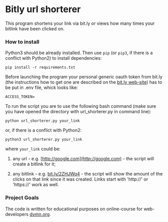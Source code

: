 # Bitly url shorterer

This program shortens your link via bit.ly or views how many times your bitlink have been clicked on.

### How to install

Python3 should be already installed. 
Then use `pip` (or `pip3`, if there is a conflict with Python2) to install dependencies:
```
pip install -r requirements.txt
```

Before launching the program your personal generic oauth token from bit.ly (the instructions how to get one are described on the [bit.ly web-site](https://dev.bitly.com/get_started.html)) has to be put in .env file, whick looks like:
```
ACCESS_TOKEN=
```

To run the script you are to use the following bash command (make sure you have opened the directory with url_shorterer.py in command line):
```
python url_shorterer.py your_link
```

or, if there is a conflict with Python2:
```
python3 url_shorterer.py your_link
```

where `your_link` could be:

1. any url - e.g. [http://google.com](http://google.com) - the script will create a bitlink for it;

2. any bitlink - e.g. [bit.ly/2ZHJWq4](http://bit.ly/2ZHJWq4) - the script will show the amount of the clicks on that link since it was created. Links start with 'http://' or 'https://' work as well.

### Project Goals

The code is written for educational purposes on online-course for web-developers [dvmn.org](https://dvmn.org/).